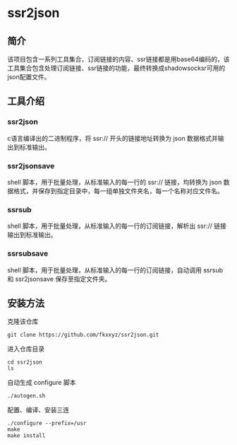 # ssr2json

## 简介
该项目包含一系列工具集合，订阅链接的内容、ssr链接都是用base64编码的，该工具集合包含处理订阅链接、ssr链接的功能，最终转换成shadowsocksr可用的json配置文件。

## 工具介绍
### ssr2json
c语言编译出的二进制程序，将 ssr:// 开头的链接地址转换为 json 数据格式并输出到标准输出。
### ssr2jsonsave
shell 脚本，用于批量处理，从标准输入的每一行的 ssr:// 链接，均转换为 json 数据格式，并保存到指定目录中，每一组单独文件夹名，每一个名称对应文件名。
### ssrsub
shell 脚本，用于批量处理，从标准输入的每一行的订阅链接，解析出 ssr:// 链接输出到标准输出。
### ssrsubsave
shell 脚本，用于批量处理，从标准输入的每一行的订阅链接，自动调用 ssrsub 和 ssr2jsonsave 保存至指定文件夹。

## 安装方法
克隆该仓库
```
git clone https://github.com/fkxxyz/ssr2json.git
```
进入仓库目录
```
cd ssr2json
ls
```
自动生成 configure 脚本
```
./autogen.sh
```
配置、编译、安装三连
```
./configure --prefix=/usr
make
make install
```




